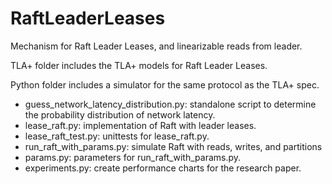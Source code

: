 # RaftLeaderLeases
Mechanism for Raft Leader Leases, and linearizable reads from leader.

TLA+ folder includes the TLA+ models for Raft Leader Leases.

Python folder includes a simulator for the same protocol as the TLA+ spec.

* guess_network_latency_distribution.py: standalone script to determine the probability distribution of network latency.
* lease_raft.py: implementation of Raft with leader leases.
* lease_raft_test.py: unittests for lease_raft.py.
* run_raft_with_params.py: simulate Raft with reads, writes, and partitions
* params.py: parameters for run_raft_with_params.py.
* experiments.py: create performance charts for the research paper.
